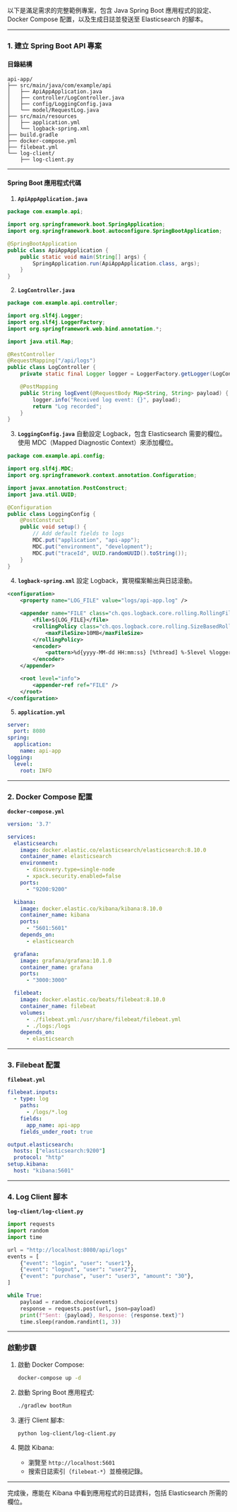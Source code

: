 以下是滿足需求的完整範例專案，包含 Java Spring Boot 應用程式的設定、Docker Compose 配置，以及生成日誌並發送至 Elasticsearch 的腳本。  

---

### **1. 建立 Spring Boot API 專案**

#### 目錄結構
```plaintext
api-app/
├── src/main/java/com/example/api
│   ├── ApiAppApplication.java
│   ├── controller/LogController.java
│   ├── config/LoggingConfig.java
│   └── model/RequestLog.java
├── src/main/resources
│   ├── application.yml
│   └── logback-spring.xml
├── build.gradle
├── docker-compose.yml
├── filebeat.yml
└── log-client/
    ├── log-client.py
```

---

#### **Spring Boot 應用程式代碼**

1. **`ApiAppApplication.java`**
```java
package com.example.api;

import org.springframework.boot.SpringApplication;
import org.springframework.boot.autoconfigure.SpringBootApplication;

@SpringBootApplication
public class ApiAppApplication {
    public static void main(String[] args) {
        SpringApplication.run(ApiAppApplication.class, args);
    }
}
```

2. **`LogController.java`**
```java
package com.example.api.controller;

import org.slf4j.Logger;
import org.slf4j.LoggerFactory;
import org.springframework.web.bind.annotation.*;

import java.util.Map;

@RestController
@RequestMapping("/api/logs")
public class LogController {
    private static final Logger logger = LoggerFactory.getLogger(LogController.class);

    @PostMapping
    public String logEvent(@RequestBody Map<String, String> payload) {
        logger.info("Received log event: {}", payload);
        return "Log recorded";
    }
}
```

3. **`LoggingConfig.java`**
自動設定 Logback，包含 Elasticsearch 需要的欄位。  
使用 MDC（Mapped Diagnostic Context）來添加欄位。

```java
package com.example.api.config;

import org.slf4j.MDC;
import org.springframework.context.annotation.Configuration;

import javax.annotation.PostConstruct;
import java.util.UUID;

@Configuration
public class LoggingConfig {
    @PostConstruct
    public void setup() {
        // Add default fields to logs
        MDC.put("application", "api-app");
        MDC.put("environment", "development");
        MDC.put("traceId", UUID.randomUUID().toString());
    }
}
```

4. **`logback-spring.xml`**
設定 Logback，實現檔案輸出與日誌滾動。

```xml
<configuration>
    <property name="LOG_FILE" value="logs/api-app.log" />

    <appender name="FILE" class="ch.qos.logback.core.rolling.RollingFileAppender">
        <file>${LOG_FILE}</file>
        <rollingPolicy class="ch.qos.logback.core.rolling.SizeBasedRollingPolicy">
            <maxFileSize>10MB</maxFileSize>
        </rollingPolicy>
        <encoder>
            <pattern>%d{yyyy-MM-dd HH:mm:ss} [%thread] %-5level %logger{36} - %msg%n</pattern>
        </encoder>
    </appender>

    <root level="info">
        <appender-ref ref="FILE" />
    </root>
</configuration>
```

5. **`application.yml`**
```yaml
server:
  port: 8080
spring:
  application:
    name: api-app
logging:
  level:
    root: INFO
```

---

### **2. Docker Compose 配置**

**`docker-compose.yml`**
```yaml
version: '3.7'

services:
  elasticsearch:
    image: docker.elastic.co/elasticsearch/elasticsearch:8.10.0
    container_name: elasticsearch
    environment:
      - discovery.type=single-node
      - xpack.security.enabled=false
    ports:
      - "9200:9200"

  kibana:
    image: docker.elastic.co/kibana/kibana:8.10.0
    container_name: kibana
    ports:
      - "5601:5601"
    depends_on:
      - elasticsearch

  grafana:
    image: grafana/grafana:10.1.0
    container_name: grafana
    ports:
      - "3000:3000"

  filebeat:
    image: docker.elastic.co/beats/filebeat:8.10.0
    container_name: filebeat
    volumes:
      - ./filebeat.yml:/usr/share/filebeat/filebeat.yml
      - ./logs:/logs
    depends_on:
      - elasticsearch
```

---

### **3. Filebeat 配置**

**`filebeat.yml`**
```yaml
filebeat.inputs:
  - type: log
    paths:
      - /logs/*.log
    fields:
      app_name: api-app
    fields_under_root: true

output.elasticsearch:
  hosts: ["elasticsearch:9200"]
  protocol: "http"
setup.kibana:
  host: "kibana:5601"
```

---

### **4. Log Client 腳本**

**`log-client/log-client.py`**
```python
import requests
import random
import time

url = "http://localhost:8080/api/logs"
events = [
    {"event": "login", "user": "user1"},
    {"event": "logout", "user": "user2"},
    {"event": "purchase", "user": "user3", "amount": "30"},
]

while True:
    payload = random.choice(events)
    response = requests.post(url, json=payload)
    print(f"Sent: {payload}, Response: {response.text}")
    time.sleep(random.randint(1, 3))
```

---

### **啟動步驟**
1. 啟動 Docker Compose:
   ```bash
   docker-compose up -d
   ```

2. 啟動 Spring Boot 應用程式:
   ```bash
   ./gradlew bootRun
   ```

3. 運行 Client 腳本:
   ```bash
   python log-client/log-client.py
   ```

4. 開啟 Kibana:
   - 瀏覽至 `http://localhost:5601`
   - 搜索日誌索引（`filebeat-*`）並檢視記錄。

---

完成後，應能在 Kibana 中看到應用程式的日誌資料，包括 Elasticsearch 所需的欄位。